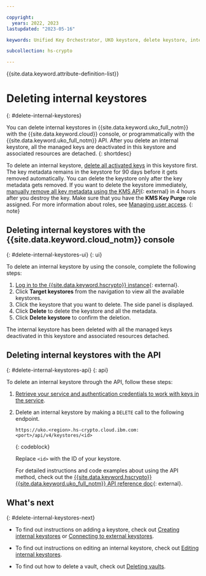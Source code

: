 ```yaml
---

copyright:
  years: 2022, 2023
lastupdated: "2023-05-16"

keywords: Unified Key Orchestrator, UKO keystore, delete keystore, internal keystore, KMS keystore

subcollection: hs-crypto

---
```


{{site.data.keyword.attribute-definition-list}}



# Deleting internal keystores
{: #delete-internal-keystores}

You can delete internal keystores in {{site.data.keyword.uko_full_notm}} with the {{site.data.keyword.cloud}} console, or programmatically with the {{site.data.keyword.uko_full_notm}} API. After you delete an internal keystore, all the managed keys are deactivated in this keystore and associated resources are detached.
{: shortdesc}

To delete an internal keystore, [delete all activated keys](/docs/hs-crypto?topic=hs-crypto-delete-managed-keys) in this keystore first. The key metadata remains in the keystore for 90 days before it gets removed automatically. You can delete the keystore only after the key metadata gets removed. If you want to delete the keystore immediately, [manually remove all key metadata using the KMS API](/apidocs/hs-crypto#purgekey){: external} in 4 hours after you destroy the key. Make sure that you have the **KMS Key Purge** role assigned. For more information about roles, see [Managing user access](/docs/hs-crypto?topic=hs-crypto-uko-manage-access).
{: note}

## Deleting internal keystores with the {{site.data.keyword.cloud_notm}} console
{: #delete-internal-keystores-ui}
{: ui}

To delete an internal keystore by using the console, complete the following steps:

1. [Log in to the {{site.data.keyword.hscrypto}} instance](https://cloud.ibm.com/login){: external}.
2. Click **Target keystores** from the navigation to view all the available keystores.
3. Click the keystore that you want to delete. The side panel is displayed.
4. Click **Delete** to delete the keystore and all the metadata. 
5. Click **Delete keystore** to confirm the deletion.


The internal keystore has been deleted with all the managed keys deactivated in this keystore and associated resources detached.




## Deleting internal keystores with the API
{: #delete-internal-keystores-api}
{: api}

To delete an internal keystore through the API, follow these steps:

1. [Retrieve your service and authentication credentials to work with keys in the service](/docs/hs-crypto?topic=hs-crypto-set-up-uko-api).
   
2. Delete an internal keystore by making a `DELETE` call to the following endpoint.

    ```
    https://uko.<region>.hs-crypto.cloud.ibm.com:<port>/api/v4/keystores/<id>
    ```
    {: codeblock}

    Replace `<id>` with the ID of your keystore.

    For detailed instructions and code examples about using the API method, check out the [{{site.data.keyword.hscrypto}} {{site.data.keyword.uko_full_notm}} API reference doc](/apidocs/uko#delete-keystore){: external}.



## What's next
{: #delete-internal-keystores-next}

- To find out instructions on adding a keystore, check out [Creating internal keystores](/docs/hs-crypto?topic=hs-crypto-create-internal-keystores) or [Connecting to external keystores](/docs/hs-crypto?topic=hs-crypto-connect-external-keystores).
  
- To find out instructions on editing an internal keystore, check out [Editing internal keystores](/docs/hs-crypto?topic=hs-crypto-edit-internal-keystores).

- To find out how to delete a vault, check out [Deleting vaults](/docs/hs-crypto?topic=hs-crypto-delete-vaults).

